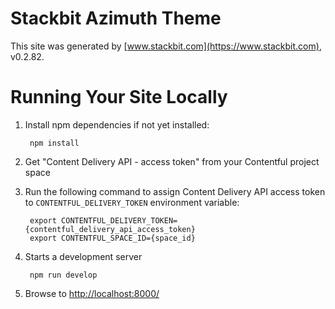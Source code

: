 # Stackbit Azimuth Theme

This site was generated by [www.stackbit.com](https://www.stackbit.com), v0.2.82.

# Running Your Site Locally

1. Install npm dependencies if not yet installed:

        npm install

1. Get "Content Delivery API - access token" from your Contentful project space

1. Run the following command to assign Content Delivery API access token to `CONTENTFUL_DELIVERY_TOKEN` environment variable:

        export CONTENTFUL_DELIVERY_TOKEN={contentful_delivery_api_access_token}
        export CONTENTFUL_SPACE_ID={space_id}

1. Starts a development server

        npm run develop

1. Browse to [http://localhost:8000/](http://localhost:8000/)
